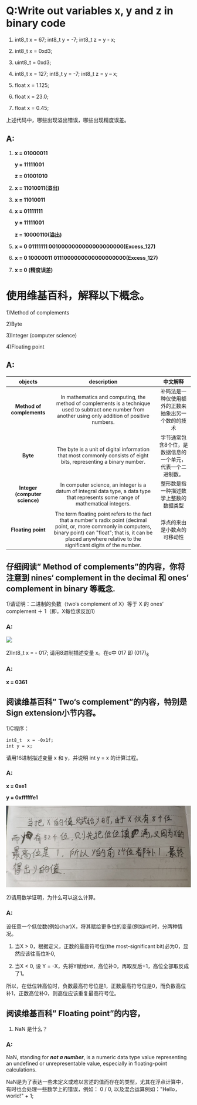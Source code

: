 # Q:Write out variables  x, y and z in binary code 



1) int8_t x = 67;  int8_t y = -7;   int8_t z = y - x; 

2) int8_t x = 0xd3; 

3) uint8_t = 0xd3; 

4) int8_t x = 127;  int8_t y = -7;   int8_t z = y – x;

5) float x = 1.125; 

6) float x = 23.0; 

7) float x = 0.45;

上述代码中，哪些出现溢出错误，哪些出现精度误差。

## A:
1. **x = 01000011**
   
   **y = 11111001**
   
   **z = 01001010**

2. **x = 11010011(溢出)** 

3. **x = 11010011**

4. **x = 01111111**
   
   **y = 11111001**
   
   **z = 10000110(溢出)**

5. **x = 0 01111111 0010000000000000000000(Excess_127)**

6. **x = 0 10000011 0111000000000000000000(Excess_127)**

7. **x = 0 (精度误差)**



# 使用维基百科，解释以下概念。 

1)Method of complements 

2)Byte 

3)Integer (computer science) 

4)Floating point


## A:

|objects|description|中文解释|
|:-------:|:-----------:|:-----:|
|**Method of complements**|In mathematics and computing, the method of complements is a technique used to subtract one number from another using only addition of positive numbers.|补码法是一种仅使用额外的正数来抽象出另一个数的的技术|
|**Byte**|The byte is a unit of digital information that most commonly consists of eight bits, representing a binary number. |字节通常包含8个位，是数据信息的一个单元，代表一个二进制数。|
|**Integer (computer science)**|In computer science, an integer is a datum of integral data type, a data type that represents some range of mathematical integers.|整形数是指一种描述数学上整数的数据类型|
|**Floating point**|The term floating point refers to the fact that a number's radix point (decimal point, or, more commonly in computers, binary point) can "float"; that is, it can be placed anywhere relative to the significant digits of the number.|浮点的来由是小数点的可移动性|





## 仔细阅读” Method of complements”的内容，你将注意到 nines‘ complement in the decimal 和 ones’ complement in binary 等概念. 

1)请证明：二进制的负数（two‘s complement of X）等于 X 的 ones’ complement  ＋ 1（即，X每位求反加1） 

### A:

![](images/1.jpg)


2)Int8_t x = - 017; 请用8进制描述变量 x。在c中 017 即 (017)<sub>8</sub>

### A:

**x = 0361**

## 阅读维基百科” Two‘s complement”的内容，特别是Sign extension小节内容。 

1)C程序：

```
int8_t  x = -0x1f;  
int y = x; 
``` 

请用16进制描述变量 x 和 y，并说明 int y = x 的计算过程。 

### A:

**x = 0xe1**

**y = 0xffffffe1**

![](images/2.jpg)

2)请用数学证明，为什么可以这么计算。

### A:


设任意一个低位数(例如char)X，将其赋给更多位的变量(例如int)时，分两种情况。

1. 当X > 0，根据定义，正数的最高符号位(the most-significant bit)必为0，显然应该往高位补0,

2. 当X < 0, 设 Y = -X，先将Y赋给int，高位补0，再取反后+1，高位全部取反成了1。

所以，在低位转高位时，负数最高符号位是1，正数最高符号位是0，而负数高位补1，正数高位补0，则高位应该重复最高符号位。


## 阅读维基百科” Floating point”的内容， 

1)   NaN 是什么？

### A:

NaN, standing for ***not a number***, is a numeric data type value representing an undefined or unrepresentable value, especially in floating-point calculations.

NaN是为了表达一些未定义或难以言述的值而存在的类型，尤其在浮点计算中，有时也会处理一些数学上的错误，例如： 0 / 0, 
 以及混合运算例如："Hello，world!" + 1;





